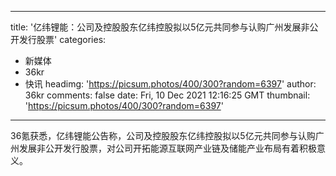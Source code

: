 
---
title: '亿纬锂能：公司及控股股东亿纬控股拟以5亿元共同参与认购广州发展非公开发行股票'
categories: 
 - 新媒体
 - 36kr
 - 快讯
headimg: 'https://picsum.photos/400/300?random=6397'
author: 36kr
comments: false
date: Fri, 10 Dec 2021 12:16:25 GMT
thumbnail: 'https://picsum.photos/400/300?random=6397'
---

<div>   
36氪获悉，亿纬锂能公告称，公司及控股股东亿纬控股拟以5亿元共同参与认购广州发展非公开发行股票，对公司开拓能源互联网产业链及储能产业布局有着积极意义。  
</div>
            